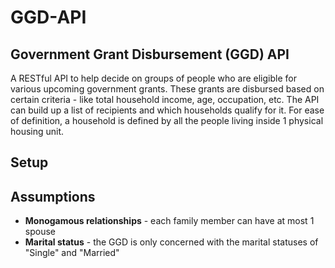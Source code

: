 # GGD-API
## Government Grant Disbursement (GGD) API
A RESTful API to help decide on groups of people who are eligible for various upcoming government grants. 
These grants are disbursed based on certain criteria - like total household income, age, occupation, etc. The API can build up a list of recipients and which households qualify for it. 
For ease of definition, a household is defined by all the people living inside 1 physical housing unit.

## Setup

## Assumptions
- **Monogamous relationships** - each family member can have at most 1 spouse 
- **Marital status** - the GGD is only concerned with the marital statuses of "Single" and "Married"
